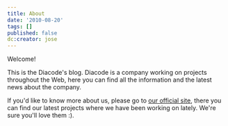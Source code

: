```yaml
---
title: About
date: '2010-08-20'
tags: []
published: false
dc:creator: jose
---
```


Welcome!


This is the Diacode's blog. Diacode is a company working on projects throughout the Web, here you can find all the information and the latest news about the company.


If you'd like to know more about us, please go to 
[our official site](http://diacode.com), there you can find our latest projects where we have been working on lately. We're sure you'll love them :).

